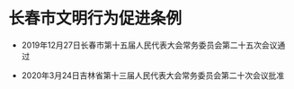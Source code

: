 # 长春市文明行为促进条例

- 2019年12月27日长春市第十五届人民代表大会常务委员会第二十五次会议通过

- 2020年3月24日吉林省第十三届人民代表大会常务委员会第二十次会议批准

<!-- INFO END -->
